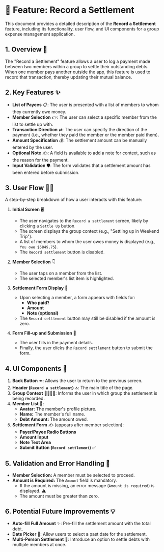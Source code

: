 # 🤝 Feature: Record a Settlement

This document provides a detailed description of the **Record a Settlement** feature, including its functionality, user flow, and UI components for a group expense management application.

## 1. Overview 🎯

The "Record a Settlement" feature allows a user to log a payment made between two members within a group to settle their outstanding debts. When one member pays another outside the app, this feature is used to record that transaction, thereby updating their mutual balance.

## 2. Key Features ✨

- **List of Payees** 📋: The user is presented with a list of members to whom they currently owe money.
- **Member Selection** 👉: The user can select a specific member from the list to settle up with.
- **Transaction Direction** ⇄: The user can specify the direction of the payment (i.e., whether they paid the member or the member paid them).
- **Amount Specification** 💰: The settlement amount can be manually entered by the user.
- **Optional Note** ✍️: A field is available to add a note for context, such as the reason for the payment.
- **Input Validation** 🛡️: The form validates that a settlement amount has been entered before submission.

## 3. User Flow 🚶‍♀️

A step-by-step breakdown of how a user interacts with this feature:

1.  **Initial Screen** 🖥️

    - The user navigates to the `Record a settlement` screen, likely by clicking a `Settle Up` button.
    - The screen displays the group context (e.g., "Settling up in Weekend Trip").
    - A list of members to whom the user owes money is displayed (e.g., `You owe $5849.75`).
    - The `Record settlement` button is disabled.

2.  **Member Selection** 👇

    - The user taps on a member from the list.
    - The selected member's list item is highlighted.

3.  **Settlement Form Display** 📝

    - Upon selecting a member, a form appears with fields for:
      - **Who paid?**
      - **Amount**
      - **Note (optional)**
    - The `Record settlement` button may still be disabled if the amount is zero.

4.  **Form Fill-up and Submission** 🚀
    - The user fills in the payment details.
    - Finally, the user clicks the `Record settlement` button to submit the form.

## 4. UI Components 🎨

1.  **Back Button** ⬅️: Allows the user to return to the previous screen.
2.  **Header (`Record a settlement`)** 🔝: The main title of the page.
3.  **Group Context** 👨‍👩‍👧‍👦: Informs the user in which group the settlement is being recorded.
4.  **Member List** 📜:
    - **Avatar:** The member's profile picture.
    - **Name:** The member's full name.
    - **Debt Amount:** The amount owed.
5.  **Settlement Form** ✍️ (appears after member selection):
    - **Payer/Payee Radio Buttons**
    - **Amount Input**
    - **Note Text Area**
    - **Submit Button (`Record settlement`)** ✅

## 5. Validation and Error Handling 🚦

- **Member Selection:** A member must be selected to proceed.
- **Amount is Required:** The `Amount` field is mandatory.
  - If the amount is missing, an error message (`Amount is required`) is displayed. ⚠️
  - The amount must be greater than zero.

## 6. Potential Future Improvements 💡

- **Auto-fill Full Amount** ✨: Pre-fill the settlement amount with the total debt.
- **Date Picker** 📅: Allow users to select a past date for the settlement.
- **Multi-Person Settlement** 👥: Introduce an option to settle debts with multiple members at once.
